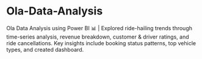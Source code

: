 # Ola-Data-Analysis
Ola Data Analysis using Power BI 📊 | Explored ride-hailing trends through time-series analysis, revenue breakdown, customer &amp; driver ratings, and ride cancellations. Key insights include booking status patterns, top vehicle types, and created dashboard.
